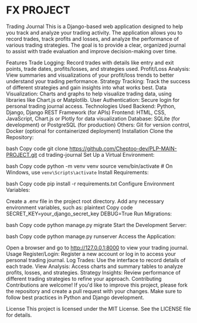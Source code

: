# FX PROJECT
Trading Journal
This is a Django-based web application designed to help you track and analyze your trading activity. The application allows you to record trades, track profits and losses, and analyze the performance of various trading strategies. The goal is to provide a clear, organized journal to assist with trade evaluation and improve decision-making over time.

Features
Trade Logging: Record trades with details like entry and exit points, trade dates, profits/losses, and strategies used.
Profit/Loss Analysis: View summaries and visualizations of your profit/loss trends to better understand your trading performance.
Strategy Tracking: Track the success of different strategies and gain insights into what works best.
Data Visualization: Charts and graphs to help visualize trading data, using libraries like Chart.js or Matplotlib.
User Authentication: Secure login for personal trading journal access.
Technologies Used
Backend: Python, Django, Django REST Framework (for APIs)
Frontend: HTML, CSS, JavaScript, Chart.js or Plotly for data visualization
Database: SQLite (for development) or PostgreSQL (for production)
Others: Git for version control, Docker (optional for containerized deployment)
Installation
Clone the Repository:

bash
Copy code
git clone https://github.com/Cheptoo-dev/PLP-MAIN-PROJECT.git
cd trading-journal
Set Up a Virtual Environment:

bash
Copy code
python -m venv venv
source venv/bin/activate  # On Windows, use `venv\Scripts\activate`
Install Requirements:

bash
Copy code
pip install -r requirements.txt
Configure Environment Variables:

Create a .env file in the project root directory.
Add any necessary environment variables, such as:
plaintext
Copy code
SECRET_KEY=your_django_secret_key
DEBUG=True
Run Migrations:

bash
Copy code
python manage.py migrate
Start the Development Server:

bash
Copy code
python manage.py runserver
Access the Application:

Open a browser and go to http://127.0.0.1:8000 to view your trading journal.
Usage
Register/Login: Register a new account or log in to access your personal trading journal.
Log Trades: Use the interface to record details of each trade.
View Analysis: Access charts and summary tables to analyze profits, losses, and strategies.
Strategy Insights: Review performance of different trading strategies to refine your approach.
Contributing
Contributions are welcome! If you'd like to improve this project, please fork the repository and create a pull request with your changes. Make sure to follow best practices in Python and Django development.

License
This project is licensed under the MIT License. See the LICENSE file for details.
